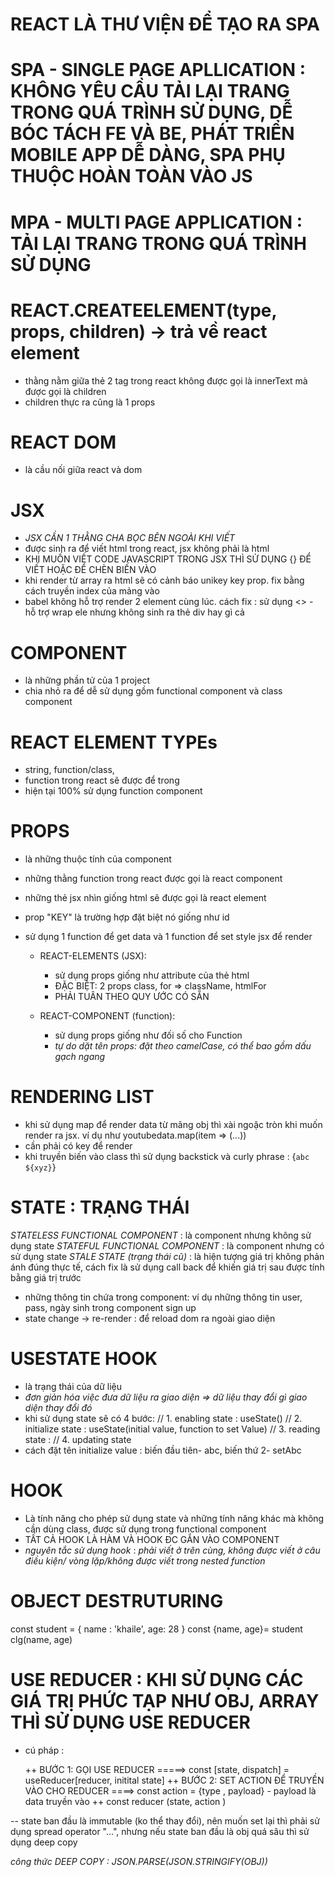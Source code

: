 # REACT LÀ THƯ VIỆN ĐỂ TẠO RA SPA

# SPA - SINGLE PAGE APLLICATION : KHÔNG YÊU CẦU TẢI LẠI TRANG TRONG QUÁ TRÌNH SỬ DỤNG, DỄ BÓC TÁCH FE VÀ BE, PHÁT TRIỂN MOBILE APP DỄ DÀNG, SPA PHỤ THUỘC HOÀN TOÀN VÀO JS

# MPA - MULTI PAGE APPLICATION : TẢI LẠI TRANG TRONG QUÁ TRÌNH SỬ DỤNG

# REACT.CREATEELEMENT(type, props, children) -> trả về react element

- thằng nằm giữa thẻ 2 tag trong react không được gọi là innerText mà được gọi là children
- children thực ra cũng là 1 props

# REACT DOM

- là cầu nối giữa react và dom

# JSX

- _JSX CẦN 1 THẰNG CHA BỌC BÊN NGOÀI KHI VIẾT_
- được sinh ra để viết html trong react, jsx không phải là html
- KHI MUỐN VIẾT CODE JAVASCRIPT TRONG JSX THÌ SỬ DỤNG {} ĐỂ VIẾT HOẶC ĐỂ CHÈN BIẾN VÀO
- khi render từ array ra html sẽ có cảnh báo unikey key prop. fix bằng cách truyền index của mảng vào
- babel không hỗ trợ render 2 element cùng lúc. cách fix : sử dụng <> - hỗ trợ wrap ele nhưng không sinh ra thẻ div hay gì cả

# COMPONENT

- là những phần tử của 1 project
- chia nhỏ ra để dễ sử dụng gồm functional component và class component

# REACT ELEMENT TYPEs

- string, function/class,
- function trong react sẽ được để trong <fnAbc/>
- hiện tại 100% sử dụng function component

# PROPS

- là những thuộc tính của component
- những thằng function trong react được gọi là react component
- những thẻ jsx nhìn giống html sẽ được gọi là react element
- prop "KEY" là trường hợp đặt biệt nó giống như id
- sử dụng 1 function để get data và 1 function để set style jsx để render

  - REACT-ELEMENTS (JSX):

    - sử dụng props giống như attribute của thẻ html
    - ĐẶC BIỆT: 2 props class, for => className, htmlFor
    - PHẢI TUÂN THEO QUY ƯỚC CÓ SẴN

  - REACT-COMPONENT (function):
    - sử dụng props giống như đối số cho Function
    - _tự do dặt tên props: đặt theo camelCase, có thể bao gồm dấu gạch ngang_

# RENDERING LIST

- khi sử dụng map để render data từ mãng obj thì xài ngoặc tròn khi muốn render ra jsx. ví dụ như youtubedata.map(item => (...))
- cần phải có key để render
- khi truyền biến vào class thì sử dụng backstick và curly phrase : {`abc ${xyz}`}

# STATE : TRẠNG THÁI

_STATELESS FUNCTIONAL COMPONENT_ : là component nhưng không sử dụng state
_STATEFUL FUNCTIONAL COMPONENT_ : là component nhưng có sử dụng state
_STALE STATE (trạng thái cũ)_ : là hiện tượng giá trị không phản ánh đúng thực tế, cách fix là sử dụng call back để khiến giá trị sau được tính bằng giá trị trước

- những thông tin chứa trong component: ví dụ những thông tin user, pass, ngày sinh trong component sign up
- state change -> re-render : để reload dom ra ngoài giao diện

# USESTATE HOOK

- là trạng thái của dữ liệu
- _đơn giản hóa việc đưa dữ liệu ra giao diện => dữ liệu thay đổi gì giao diện thay đổi đó_
- khi sử dụng state sẽ có 4 bước:
  // 1. enabling state : useState()
  // 2. initialize state : useState(initial value, function to set Value)
  // 3. reading state :
  // 4. updating state
- cách đặt tên initialize value : biến đầu tiên- abc, biến thứ 2- setAbc

# HOOK

- Là tính năng cho phép sử dụng state và những tính năng khác mà không cần dùng class, được sử dụng trong functional component
- TẤT CẢ HOOK LÀ HÀM VÀ HOOK ĐC GẮN VÀO COMPONENT
- _nguyên tắc sử dụng hook_ : _phải viết ở trên cùng, không được viết ở câu điều kiện/ vòng lặp/không được viết trong nested function_

# OBJECT DESTRUTURING

const student = {
name : 'khaile',
age: 28
}
const {name, age}= student
clg(name, age)

# USE REDUCER : KHI SỬ DỤNG CÁC GIÁ TRỊ PHỨC TẠP NHƯ OBJ, ARRAY THÌ SỬ DỤNG USE REDUCER

- cú pháp :

  ++ BƯỚC 1: GỌI USE REDUCER =====> const [state, dispatch] = useReducer[reducer, initital state]
  ++ BƯỚC 2: SET ACTION ĐỂ TRUYỀN VÀO CHO REDUCER ====> const action = {type , payload} - payload là data truyền vào
  ++ const reducer (state, action )

-- state ban đầu là immutable (ko thể thay đổi), nên muốn set lại thì phải sử dụng spread operator "...",
nhưng nếu state ban đầu là obj quá sâu thì sử dụng deep copy

_công thức DEEP COPY : JSON.PARSE(JSON.STRINGIFY(OBJ))_
